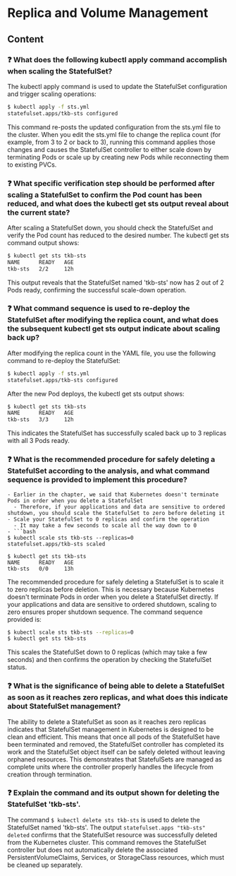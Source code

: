 # Replica and Volume Management

## Content

### ❓ What does the following kubectl apply command accomplish when scaling the StatefulSet?
The kubectl apply command is used to update the StatefulSet configuration and trigger scaling operations:

```bash
$ kubectl apply -f sts.yml
statefulset.apps/tkb-sts configured
```

This command re-posts the updated configuration from the sts.yml file to the cluster. When you edit the sts.yml file to change the replica count (for example, from 3 to 2 or back to 3), running this command applies those changes and causes the StatefulSet controller to either scale down by terminating Pods or scale up by creating new Pods while reconnecting them to existing PVCs.

### ❓ What specific verification step should be performed after scaling a StatefulSet to confirm the Pod count has been reduced, and what does the kubectl get sts output reveal about the current state?
After scaling a StatefulSet down, you should check the StatefulSet and verify the Pod count has reduced to the desired number. The kubectl get sts command output shows:

```bash
$ kubectl get sts tkb-sts
NAME      READY   AGE
tkb-sts   2/2     12h
```

This output reveals that the StatefulSet named 'tkb-sts' now has 2 out of 2 Pods ready, confirming the successful scale-down operation.

### ❓ What command sequence is used to re-deploy the StatefulSet after modifying the replica count, and what does the subsequent kubectl get sts output indicate about scaling back up?
After modifying the replica count in the YAML file, you use the following command to re-deploy the StatefulSet:

```bash
$ kubectl apply -f sts.yml
statefulset.apps/tkb-sts configured
```

After the new Pod deploys, the kubectl get sts output shows:

```bash
$ kubectl get sts tkb-sts
NAME      READY   AGE
tkb-sts   3/3     12h
```

This indicates the StatefulSet has successfully scaled back up to 3 replicas with all 3 Pods ready.

### ❓ What is the recommended procedure for safely deleting a StatefulSet according to the analysis, and what command sequence is provided to implement this procedure?
```
- Earlier in the chapter, we said that Kubernetes doesn't terminate Pods in order when you delete a StatefulSet
  - Therefore, if your applications and data are sensitive to ordered shutdown, you should scale the StatefulSet to zero before deleting it
- Scale your StatefulSet to 0 replicas and confirm the operation
  - It may take a few seconds to scale all the way down to 0
- ```bash
$ kubectl scale sts tkb-sts --replicas=0
statefulset.apps/tkb-sts scaled

$ kubectl get sts tkb-sts
NAME      READY   AGE
tkb-sts   0/0     13h
```

The recommended procedure for safely deleting a StatefulSet is to scale it to zero replicas before deletion. This is necessary because Kubernetes doesn't terminate Pods in order when you delete a StatefulSet directly. If your applications and data are sensitive to ordered shutdown, scaling to zero ensures proper shutdown sequence. The command sequence provided is:

```bash
$ kubectl scale sts tkb-sts --replicas=0
$ kubectl get sts tkb-sts
```

This scales the StatefulSet down to 0 replicas (which may take a few seconds) and then confirms the operation by checking the StatefulSet status.

### ❓ What is the significance of being able to delete a StatefulSet as soon as it reaches zero replicas, and what does this indicate about StatefulSet management?
The ability to delete a StatefulSet as soon as it reaches zero replicas indicates that StatefulSet management in Kubernetes is designed to be clean and efficient. This means that once all pods of the StatefulSet have been terminated and removed, the StatefulSet controller has completed its work and the StatefulSet object itself can be safely deleted without leaving orphaned resources. This demonstrates that StatefulSets are managed as complete units where the controller properly handles the lifecycle from creation through termination.

### ❓ Explain the command and its output shown for deleting the StatefulSet 'tkb-sts'.
The command `$ kubectl delete sts tkb-sts` is used to delete the StatefulSet named 'tkb-sts'. The output `statefulset.apps "tkb-sts" deleted` confirms that the StatefulSet resource was successfully deleted from the Kubernetes cluster. This command removes the StatefulSet controller but does not automatically delete the associated PersistentVolumeClaims, Services, or StorageClass resources, which must be cleaned up separately.


